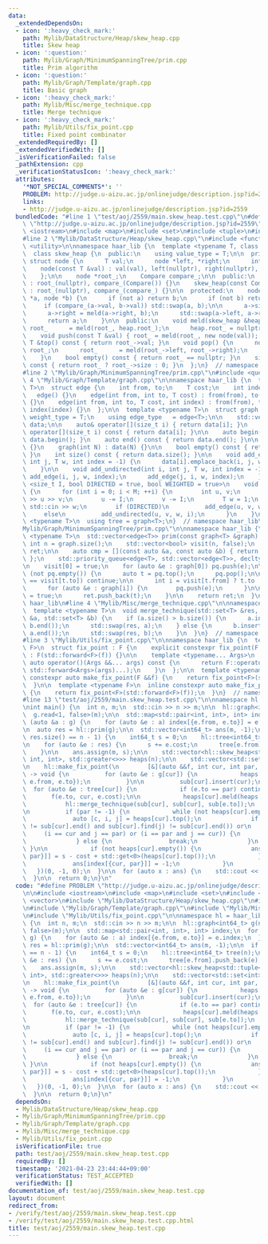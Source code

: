 ```yaml
---
data:
  _extendedDependsOn:
  - icon: ':heavy_check_mark:'
    path: Mylib/DataStructure/Heap/skew_heap.cpp
    title: Skew heap
  - icon: ':question:'
    path: Mylib/Graph/MinimumSpanningTree/prim.cpp
    title: Prim algorithm
  - icon: ':question:'
    path: Mylib/Graph/Template/graph.cpp
    title: Basic graph
  - icon: ':heavy_check_mark:'
    path: Mylib/Misc/merge_technique.cpp
    title: Merge technique
  - icon: ':heavy_check_mark:'
    path: Mylib/Utils/fix_point.cpp
    title: Fixed point combinator
  _extendedRequiredBy: []
  _extendedVerifiedWith: []
  _isVerificationFailed: false
  _pathExtension: cpp
  _verificationStatusIcon: ':heavy_check_mark:'
  attributes:
    '*NOT_SPECIAL_COMMENTS*': ''
    PROBLEM: http://judge.u-aizu.ac.jp/onlinejudge/description.jsp?id=2559
    links:
    - http://judge.u-aizu.ac.jp/onlinejudge/description.jsp?id=2559
  bundledCode: "#line 1 \"test/aoj/2559/main.skew_heap.test.cpp\"\n#define PROBLEM\
    \ \"http://judge.u-aizu.ac.jp/onlinejudge/description.jsp?id=2559\"\n\n#include\
    \ <iostream>\n#include <map>\n#include <set>\n#include <tuple>\n#include <vector>\n\
    #line 2 \"Mylib/DataStructure/Heap/skew_heap.cpp\"\n#include <functional>\n#include\
    \ <utility>\n\nnamespace haar_lib {\n  template <typename T, class Compare = std::less<T>>\n\
    \  class skew_heap {\n  public:\n    using value_type = T;\n\n  private:\n   \
    \ struct node {\n      T val;\n      node *left, *right;\n      int size;\n  \
    \    node(const T &val) : val(val), left(nullptr), right(nullptr), size(1) {}\n\
    \    };\n\n    node *root_;\n    Compare compare_;\n\n  public:\n    skew_heap()\
    \ : root_(nullptr), compare_(Compare()) {}\n    skew_heap(const Compare &compare_)\
    \ : root_(nullptr), compare_(compare_) {}\n\n  protected:\n    node *meld(node\
    \ *a, node *b) {\n      if (not a) return b;\n      if (not b) return a;\n\n \
    \     if (compare_(a->val, b->val)) std::swap(a, b);\n\n      a->size += b->size;\n\
    \      a->right = meld(a->right, b);\n      std::swap(a->left, a->right);\n\n\
    \      return a;\n    }\n\n  public:\n    void meld(skew_heap &heap) {\n     \
    \ root_      = meld(root_, heap.root_);\n      heap.root_ = nullptr;\n    }\n\
    \    void push(const T &val) { root_ = meld(root_, new node(val)); }\n    const\
    \ T &top() const { return root_->val; }\n    void pop() {\n      node *temp =\
    \ root_;\n      root_      = meld(root_->left, root_->right);\n      delete temp;\n\
    \    }\n    bool empty() const { return root_ == nullptr; }\n    size_t size()\
    \ const { return root_ ? root_->size : 0; }\n  };\n}  // namespace haar_lib\n\
    #line 2 \"Mylib/Graph/MinimumSpanningTree/prim.cpp\"\n#include <queue>\n#line\
    \ 4 \"Mylib/Graph/Template/graph.cpp\"\n\nnamespace haar_lib {\n  template <typename\
    \ T>\n  struct edge {\n    int from, to;\n    T cost;\n    int index = -1;\n \
    \   edge() {}\n    edge(int from, int to, T cost) : from(from), to(to), cost(cost)\
    \ {}\n    edge(int from, int to, T cost, int index) : from(from), to(to), cost(cost),\
    \ index(index) {}\n  };\n\n  template <typename T>\n  struct graph {\n    using\
    \ weight_type = T;\n    using edge_type   = edge<T>;\n\n    std::vector<std::vector<edge<T>>>\
    \ data;\n\n    auto& operator[](size_t i) { return data[i]; }\n    const auto&\
    \ operator[](size_t i) const { return data[i]; }\n\n    auto begin() const { return\
    \ data.begin(); }\n    auto end() const { return data.end(); }\n\n    graph()\
    \ {}\n    graph(int N) : data(N) {}\n\n    bool empty() const { return data.empty();\
    \ }\n    int size() const { return data.size(); }\n\n    void add_edge(int i,\
    \ int j, T w, int index = -1) {\n      data[i].emplace_back(i, j, w, index);\n\
    \    }\n\n    void add_undirected(int i, int j, T w, int index = -1) {\n     \
    \ add_edge(i, j, w, index);\n      add_edge(j, i, w, index);\n    }\n\n    template\
    \ <size_t I, bool DIRECTED = true, bool WEIGHTED = true>\n    void read(int M)\
    \ {\n      for (int i = 0; i < M; ++i) {\n        int u, v;\n        std::cin\
    \ >> u >> v;\n        u -= I;\n        v -= I;\n        T w = 1;\n        if (WEIGHTED)\
    \ std::cin >> w;\n        if (DIRECTED)\n          add_edge(u, v, w, i);\n   \
    \     else\n          add_undirected(u, v, w, i);\n      }\n    }\n  };\n\n  template\
    \ <typename T>\n  using tree = graph<T>;\n}  // namespace haar_lib\n#line 5 \"\
    Mylib/Graph/MinimumSpanningTree/prim.cpp\"\n\nnamespace haar_lib {\n  template\
    \ <typename T>\n  std::vector<edge<T>> prim(const graph<T> &graph) {\n    const\
    \ int n = graph.size();\n    std::vector<bool> visit(n, false);\n    std::vector<edge<T>>\
    \ ret;\n\n    auto cmp = [](const auto &a, const auto &b) { return a.cost > b.cost;\
    \ };\n    std::priority_queue<edge<T>, std::vector<edge<T>>, decltype(cmp)> pq(cmp);\n\
    \n    visit[0] = true;\n    for (auto &e : graph[0]) pq.push(e);\n\n    while\
    \ (not pq.empty()) {\n      auto t = pq.top();\n      pq.pop();\n\n      if (visit[t.from]\
    \ == visit[t.to]) continue;\n\n      int i = visit[t.from] ? t.to : t.from;\n\
    \      for (auto &e : graph[i]) {\n        pq.push(e);\n      }\n\n      visit[i]\
    \ = true;\n      ret.push_back(t);\n    }\n\n    return ret;\n  }\n}  // namespace\
    \ haar_lib\n#line 4 \"Mylib/Misc/merge_technique.cpp\"\n\nnamespace haar_lib {\n\
    \  template <typename T>\n  void merge_technique(std::set<T> &res, std::set<T>\
    \ &a, std::set<T> &b) {\n    if (a.size() > b.size()) {\n      a.insert(b.begin(),\
    \ b.end());\n      std::swap(res, a);\n    } else {\n      b.insert(a.begin(),\
    \ a.end());\n      std::swap(res, b);\n    }\n  }\n}  // namespace haar_lib\n\
    #line 3 \"Mylib/Utils/fix_point.cpp\"\n\nnamespace haar_lib {\n  template <typename\
    \ F>\n  struct fix_point : F {\n    explicit constexpr fix_point(F &&f) noexcept\
    \ : F(std::forward<F>(f)) {}\n\n    template <typename... Args>\n    constexpr\
    \ auto operator()(Args &&... args) const {\n      return F::operator()(*this,\
    \ std::forward<Args>(args)...);\n    }\n  };\n\n  template <typename F>\n  inline\
    \ constexpr auto make_fix_point(F &&f) {\n    return fix_point<F>(std::forward<F>(f));\n\
    \  }\n\n  template <typename F>\n  inline constexpr auto make_fix_point(F &f)\
    \ {\n    return fix_point<F>(std::forward<F>(f));\n  }\n}  // namespace haar_lib\n\
    #line 13 \"test/aoj/2559/main.skew_heap.test.cpp\"\n\nnamespace hl = haar_lib;\n\
    \nint main() {\n  int n, m;\n  std::cin >> n >> m;\n\n  hl::graph<int64_t> g(n);\n\
    \  g.read<1, false>(m);\n\n  std::map<std::pair<int, int>, int> index;\n  for\
    \ (auto &a : g) {\n    for (auto &e : a) index[{e.from, e.to}] = e.index;\n  }\n\
    \n  auto res = hl::prim(g);\n\n  std::vector<int64_t> ans(m, -1);\n\n  if ((int)\
    \ res.size() == n - 1) {\n    int64_t s = 0;\n    hl::tree<int64_t> tree(n);\n\
    \n    for (auto &e : res) {\n      s += e.cost;\n      tree[e.from].push_back(e);\n\
    \    }\n\n    ans.assign(m, s);\n\n    std::vector<hl::skew_heap<std::tuple<int64_t,\
    \ int, int>, std::greater<>>> heaps(n);\n\n    std::vector<std::set<int>> sub(n);\n\
    \n    hl::make_fix_point(\n        [&](auto &&f, int cur, int par, int64_t cost)\
    \ -> void {\n          for (auto &e : g[cur]) {\n            heaps[cur].push({e.cost,\
    \ e.from, e.to});\n          }\n\n          sub[cur].insert(cur);\n\n        \
    \  for (auto &e : tree[cur]) {\n            if (e.to == par) continue;\n     \
    \       f(e.to, cur, e.cost);\n\n            heaps[cur].meld(heaps[e.to]);\n \
    \           hl::merge_technique(sub[cur], sub[cur], sub[e.to]);\n          }\n\
    \n          if (par != -1) {\n            while (not heaps[cur].empty()) {\n \
    \             auto [c, i, j] = heaps[cur].top();\n              if ((sub[cur].find(i)\
    \ != sub[cur].end() and sub[cur].find(j) != sub[cur].end()) or\n             \
    \     (i == cur and j == par) or (i == par and j == cur)) {\n                heaps[cur].pop();\n\
    \              } else {\n                break;\n              }\n           \
    \ }\n\n            if (not heaps[cur].empty()) {\n              ans[index[{cur,\
    \ par}]] = s - cost + std::get<0>(heaps[cur].top());\n            } else {\n \
    \             ans[index[{cur, par}]] = -1;\n            }\n          }\n     \
    \   })(0, -1, 0);\n  }\n\n  for (auto x : ans) {\n    std::cout << x << std::endl;\n\
    \  }\n\n  return 0;\n}\n"
  code: "#define PROBLEM \"http://judge.u-aizu.ac.jp/onlinejudge/description.jsp?id=2559\"\
    \n\n#include <iostream>\n#include <map>\n#include <set>\n#include <tuple>\n#include\
    \ <vector>\n#include \"Mylib/DataStructure/Heap/skew_heap.cpp\"\n#include \"Mylib/Graph/MinimumSpanningTree/prim.cpp\"\
    \n#include \"Mylib/Graph/Template/graph.cpp\"\n#include \"Mylib/Misc/merge_technique.cpp\"\
    \n#include \"Mylib/Utils/fix_point.cpp\"\n\nnamespace hl = haar_lib;\n\nint main()\
    \ {\n  int n, m;\n  std::cin >> n >> m;\n\n  hl::graph<int64_t> g(n);\n  g.read<1,\
    \ false>(m);\n\n  std::map<std::pair<int, int>, int> index;\n  for (auto &a :\
    \ g) {\n    for (auto &e : a) index[{e.from, e.to}] = e.index;\n  }\n\n  auto\
    \ res = hl::prim(g);\n\n  std::vector<int64_t> ans(m, -1);\n\n  if ((int) res.size()\
    \ == n - 1) {\n    int64_t s = 0;\n    hl::tree<int64_t> tree(n);\n\n    for (auto\
    \ &e : res) {\n      s += e.cost;\n      tree[e.from].push_back(e);\n    }\n\n\
    \    ans.assign(m, s);\n\n    std::vector<hl::skew_heap<std::tuple<int64_t, int,\
    \ int>, std::greater<>>> heaps(n);\n\n    std::vector<std::set<int>> sub(n);\n\
    \n    hl::make_fix_point(\n        [&](auto &&f, int cur, int par, int64_t cost)\
    \ -> void {\n          for (auto &e : g[cur]) {\n            heaps[cur].push({e.cost,\
    \ e.from, e.to});\n          }\n\n          sub[cur].insert(cur);\n\n        \
    \  for (auto &e : tree[cur]) {\n            if (e.to == par) continue;\n     \
    \       f(e.to, cur, e.cost);\n\n            heaps[cur].meld(heaps[e.to]);\n \
    \           hl::merge_technique(sub[cur], sub[cur], sub[e.to]);\n          }\n\
    \n          if (par != -1) {\n            while (not heaps[cur].empty()) {\n \
    \             auto [c, i, j] = heaps[cur].top();\n              if ((sub[cur].find(i)\
    \ != sub[cur].end() and sub[cur].find(j) != sub[cur].end()) or\n             \
    \     (i == cur and j == par) or (i == par and j == cur)) {\n                heaps[cur].pop();\n\
    \              } else {\n                break;\n              }\n           \
    \ }\n\n            if (not heaps[cur].empty()) {\n              ans[index[{cur,\
    \ par}]] = s - cost + std::get<0>(heaps[cur].top());\n            } else {\n \
    \             ans[index[{cur, par}]] = -1;\n            }\n          }\n     \
    \   })(0, -1, 0);\n  }\n\n  for (auto x : ans) {\n    std::cout << x << std::endl;\n\
    \  }\n\n  return 0;\n}\n"
  dependsOn:
  - Mylib/DataStructure/Heap/skew_heap.cpp
  - Mylib/Graph/MinimumSpanningTree/prim.cpp
  - Mylib/Graph/Template/graph.cpp
  - Mylib/Misc/merge_technique.cpp
  - Mylib/Utils/fix_point.cpp
  isVerificationFile: true
  path: test/aoj/2559/main.skew_heap.test.cpp
  requiredBy: []
  timestamp: '2021-04-23 23:44:44+09:00'
  verificationStatus: TEST_ACCEPTED
  verifiedWith: []
documentation_of: test/aoj/2559/main.skew_heap.test.cpp
layout: document
redirect_from:
- /verify/test/aoj/2559/main.skew_heap.test.cpp
- /verify/test/aoj/2559/main.skew_heap.test.cpp.html
title: test/aoj/2559/main.skew_heap.test.cpp
---
```


